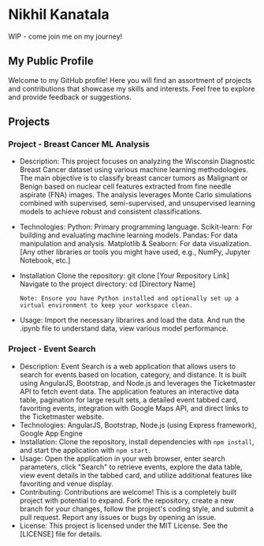 # Nikhil Kanatala
WIP - come join me on my journey!

## My Public Profile

Welcome to my GitHub profile! Here you will find an assortment of projects and contributions that showcase my skills and interests. Feel free to explore and provide feedback or suggestions.

## Projects

### Project - Breast Cancer ML Analysis

- Description: This project focuses on analyzing the Wisconsin Diagnostic Breast Cancer dataset using various machine learning methodologies. The main objective is to classify breast cancer tumors as Malignant or Benign based on nuclear cell features extracted from fine needle aspirate (FNA) images. The analysis leverages Monte Carlo simulations combined with supervised, semi-supervised, and unsupervised learning models to achieve robust and consistent classifications.

- Technologies:
      Python: Primary programming language.
      Scikit-learn: For building and evaluating machine learning models.
      Pandas: For data manipulation and analysis.
      Matplotlib & Seaborn: For data visualization.
      [Any other libraries or tools you might have used, e.g., NumPy, Jupyter Notebook, etc.]

- Installation
      Clone the repository:
      git clone [Your Repository Link]
      Navigate to the project directory:
      cd [Directory Name]

      Note: Ensure you have Python installed and optionally set up a virtual environment to keep your workspace clean.

- Usage:
        Import the necessary librarires and load the data. And run the .ipynb file to understand data, view various model performance.

### Project - Event Search

- Description: Event Search is a web application that allows users to search for events based on location, category, and distance. It is built using AngularJS, Bootstrap, and Node.js and leverages the Ticketmaster API to fetch event data. The application features an interactive data table, pagination for large result sets, a detailed event tabbed card, favoriting events, integration with Google Maps API, and direct links to the Ticketmaster website.
- Technologies: AngularJS, Bootstrap, Node.js (using Express framework), Google App Engine
- Installation: Clone the repository, install dependencies with `npm install`, and start the application with `npm start`.
- Usage: Open the application in your web browser, enter search parameters, click "Search" to retrieve events, explore the data table, view event details in the tabbed card, and utilize additional features like favoriting and venue display.
- Contributing: Contributions are welcome! This is a completely built project with potential to expand. Fork the repository, create a new branch for your changes, follow the project's coding style, and submit a pull request. Report any issues or bugs by opening an issue.
- License: This project is licensed under the MIT License. See the [LICENSE] file for details.
